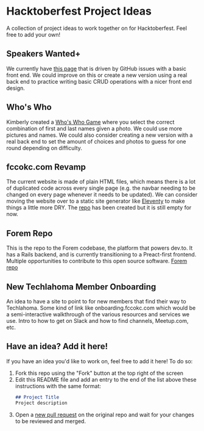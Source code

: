 # Hacktoberfest Project Ideas
A collection of project ideas to work together on for Hacktoberfest. Feel free to add your own!

## Speakers Wanted+
We currently have [this page](https://speakers-wanted.techlahoma.org/) that is driven by GitHub issues with a basic front end. We could improve on this or create a new version using a real back end to practice writing basic CRUD operations with a nicer front end design.

## Who's Who
Kimberly created a [Who's Who Game](https://github.com/FreeCodeCampOKC/hacktoberfest-project-ideas/blob/main/README.md) where you select the correct combination of first and last names given a photo. We could use more pictures and names. We could also consider creating a new version with a real back end to set the amount of choices and photos to guess for one round depending on difficulty.

## fccokc.com Revamp
The current website is made of plain HTML files, which means there is a lot of duplicated code across every single page (e.g. the navbar needing to be changed on every page whenever it needs to be updated). We can consider moving the website over to a static site generator like [Eleventy](https://11ty.dev) to make things a little more DRY. The [repo](https://github.com/FreeCodeCampOKC/fccokc_web_advanced) has been created but it is still empty for now.

## Forem Repo
This is the repo to the Forem codebase, the platform that powers dev.to. It has a Rails backend, and is currently transitioning to a Preact-first frontend. Multiple opportunities to contribute to this open source software. [Forem repo](https://github.com/forem/forem)

## New Techlahoma Member Onboarding
An idea to have a site to point to for new members that find their way to Techlahoma. Some kind of link like onboarding.fccokc.com which would be a semi-interactive walkthrough of the various resources and services we use. Intro to how to get on Slack and how to find channels, Meetup.com, etc.


## Have an idea? Add it here!
If you have an idea you'd like to work on, feel free to add it here! To do so:
1. Fork this repo using the "Fork" button at the top right of the screen
2. Edit this README file and add an entry to the end of the list above these instructions with the same format:
    ```md
    ## Project Title
    Project description
    ```
3. Open a [new pull request](https://github.com/FreeCodeCampOKC/hacktoberfest-project-ideas/compare) on the original repo and wait for your changes to be reviewed and merged.
